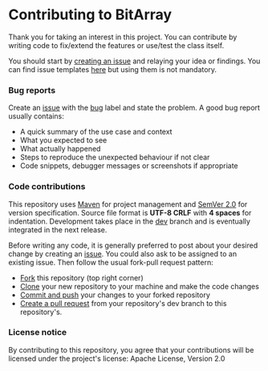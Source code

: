 # Contributing to BitArray

Thank you for taking an interest in this project. You can contribute by writing code to fix/extend the features or use/test the class itself. 

You should start by [creating an issue](https://github.com/Abductcows/java-bit-array/issues) and relaying your idea or findings. You can find issue templates [here](https://github.com/Abductcows/java-bit-array/issues/new/choose) but using them is not mandatory. 


### Bug reports

Create an [issue](https://github.com/Abductcows/java-bit-array/issues) with the [bug](https://github.com/Abductcows/java-bit-array/labels/bug) label and state the problem. A good bug report usually contains:  

- A quick summary of the use case and context
- What you expected to see
- What actually happened
- Steps to reproduce the unexpected behaviour if not clear
- Code snippets, debugger messages or screenshots if appropriate

### Code contributions

This repository uses [Maven](https://maven.apache.org/) for project management and [SemVer 2.0](https://semver.org/) for version specification. Source file format is **UTF-8 CRLF** with **4 spaces** for indentation. Development takes place in the [dev](https://github.com/Abductcows/java-bit-array/tree/dev) branch and is eventually integrated in the next release.

Before writing any code, it is generally preferred to post about your desired change by creating an [issue](https://github.com/Abductcows/java-bit-array/issues). You could also ask to be assigned to an existing issue. Then follow the usual fork-pull request pattern:

- [Fork](https://docs.github.com/en/github/getting-started-with-github/fork-a-repo#fork-an-example-repository) this repository (top right corner)
- [Clone](https://docs.github.com/en/github/creating-cloning-and-archiving-repositories/cloning-a-repository#cloning-a-repository-using-the-command-line) your new repository to your machine and make the code changes
- [Commit and push](https://docs.github.com/en/github/managing-files-in-a-repository/adding-a-file-to-a-repository-using-the-command-line) your changes to your forked repository
- [Create a pull request](https://docs.github.com/en/github/collaborating-with-issues-and-pull-requests/creating-a-pull-request#creating-the-pull-request) from your repository's dev branch to this repository's.

### License notice

By contributing to this repository, you agree that your contributions will be licensed under the project's license: Apache License, Version 2.0
